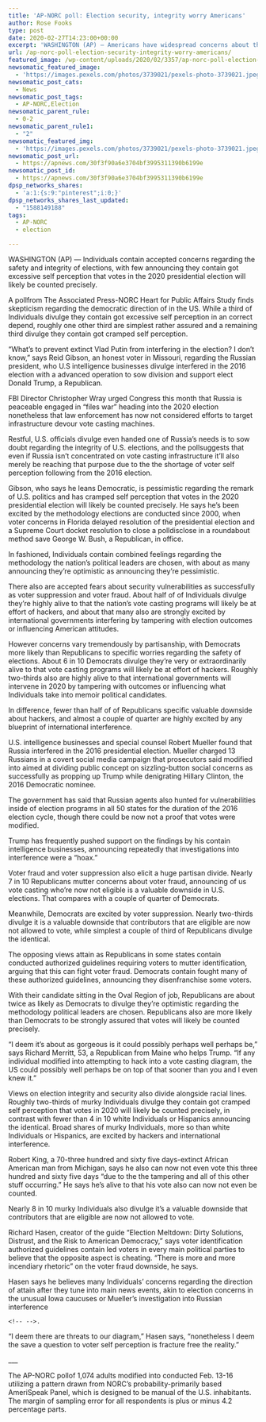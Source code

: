 ```yaml
---
title: 'AP-NORC poll: Election security, integrity worry Americans'
author: Rose Fooks
type: post
date: 2020-02-27T14:23:00+00:00
excerpt: 'WASHINGTON (AP) — Americans have widespread concerns about the security and integrity of elections, with few saying they have high confidence that votes in the 2020 presidential election will be counted accurately.A poll from The Associated Press-NORC Center for Public Affairs Research finds skepticism about the democratic process in the United States. While a third&hellip;'
url: /ap-norc-poll-election-security-integrity-worry-americans/
featured_image: /wp-content/uploads/2020/02/3357/ap-norc-poll-election-security-integrity-worry-americans.jpeg
newsomatic_featured_image:
  - 'https://images.pexels.com/photos/3739021/pexels-photo-3739021.jpeg?auto=compress&#038;cs=tinysrgb&#038;h=650&#038;w=940'
newsomatic_post_cats:
  - News
newsomatic_post_tags:
  - AP-NORC,Election
newsomatic_parent_rule:
  - 0-2
newsomatic_parent_rule1:
  - "2"
newsomatic_featured_img:
  - 'https://images.pexels.com/photos/3739021/pexels-photo-3739021.jpeg?auto=compress&#038;cs=tinysrgb&#038;h=650&#038;w=940'
newsomatic_post_url:
  - https://apnews.com/30f3f90a6e3704bf3995311390b6199e
newsomatic_post_id:
  - https://apnews.com/30f3f90a6e3704bf3995311390b6199e
dpsp_networks_shares:
  - 'a:1:{s:9:"pinterest";i:0;}'
dpsp_networks_shares_last_updated:
  - "1588149188"
tags:
  - AP-NORC
  - election

---
```

<div class="Article" data-key="article">
  <p class="Component-root-0-2-76 Component-p-0-2-68">
    WASHINGTON (AP) — Individuals contain accepted concerns regarding the safety and integrity of elections, with few announcing they contain got excessive self perception that votes in the 2020 presidential election will likely be counted precisely.
  </p>
  
  <p class="Component-root-0-2-76 Component-p-0-2-68">
    A pollfrom The Associated Press-NORC Heart for Public Affairs Study<!-- --> finds skepticism regarding the democratic direction of in the US. While a third of Individuals divulge they contain got excessive self perception in an correct depend, roughly one other third are simplest rather assured and a remaining third divulge they contain got cramped self perception.
  </p>
  
  <p class="Component-root-0-2-76 Component-p-0-2-68">
    “What’s to prevent extinct Vlad Putin from interfering in the election? I don’t know,” says Reid Gibson, an honest voter in Missouri, regarding the Russian president, who U.S intelligence businesses divulge interfered in the 2016 election with a advanced operation to sow division and support elect Donald Trump, a Republican.
  </p>
  
  <div data-key="ad-placeholder" id="div-gpt-ad-1470255291270-0" class="DFPSlot Component-dfp-0-2-72 Component-ad-0-2-39">
  </div>
  
  <p class="Component-root-0-2-76 Component-p-0-2-68">
    FBI Director Christopher Wray urged Congress this month that Russia is peaceable engaged in “files war”<!-- --> heading into the 2020 election nonetheless that law enforcement has now not considered efforts to target infrastructure devour vote casting machines.
  </p>
  
  <p class="Component-root-0-2-76 Component-p-0-2-68">
    Restful, U.S. officials divulge even handed one of Russia’s needs is to sow doubt regarding the integrity of U.S. elections<!-- -->, and the pollsuggests that even if Russia isn’t concentrated on vote casting infrastructure it&#8217;ll also merely be reaching that purpose due to the the shortage of voter self perception following from the 2016 election.
  </p>
  
  <p class="Component-root-0-2-76 Component-p-0-2-68">
    Gibson, who says he leans Democratic, is pessimistic regarding the remark of U.S. politics and has cramped self perception that votes in the 2020 presidential election will likely be counted precisely. He says he’s been excited by the methodology elections are conducted since 2000, when voter concerns in Florida delayed resolution of the presidential election and a Supreme Court docket resolution to close a polldisclose in a roundabout method save George W. Bush, a Republican, in office.
  </p>
  
  <p class="Component-root-0-2-76 Component-p-0-2-68">
    In fashioned, Individuals contain combined feelings regarding the methodology the nation’s political leaders are chosen, with about as many announcing they&#8217;re optimistic as announcing they&#8217;re pessimistic.
  </p>
  
  <p class="Component-root-0-2-76 Component-p-0-2-68">
    There also are accepted fears about security vulnerabilities as successfully as voter suppression and voter fraud. About half of of Individuals divulge they&#8217;re highly alive to that the nation’s vote casting programs will likely be at effort of hackers, and about that many also are strongly excited by international governments interfering by tampering with election outcomes or influencing American attitudes.
  </p>
  
  <div data-key="ad-placeholder" id="div-gpt-ad-1470255291270-1" class="DFPSlot Component-dfp-0-2-72 Component-ad-0-2-39">
  </div>
  
  <p class="Component-root-0-2-76 Component-p-0-2-68">
    However concerns vary tremendously by partisanship, with Democrats more likely than Republicans to specific worries regarding the safety of elections. About 6 in 10 Democrats divulge they&#8217;re very or extraordinarily alive to that vote casting programs will likely be at effort of hackers. Roughly two-thirds also are highly alive to that international governments will intervene in 2020 by tampering with outcomes or influencing what Individuals take into memoir political candidates.
  </p>
  
  <p class="Component-root-0-2-76 Component-p-0-2-68">
    In difference, fewer than half of of Republicans specific valuable downside about hackers, and almost a couple of quarter are highly excited by any blueprint of international interference.
  </p>
  
  <p class="Component-root-0-2-76 Component-p-0-2-68">
    U.S. intelligence businesses and special counsel Robert Mueller found that Russia interfered in the 2016 presidential election<!-- -->. Mueller charged 13 Russians in a covert social media campaign that prosecutors said modified into aimed at dividing public concept on sizzling-button social concerns as successfully as propping up Trump while denigrating Hillary Clinton, the 2016 Democratic nominee.
  </p>
  
  <p class="Component-root-0-2-76 Component-p-0-2-68">
    The government has said that Russian agents also hunted for vulnerabilities inside of election programs in all 50 states for the duration of the 2016 election cycle, though there could be now not a proof that votes were modified.
  </p>
  
  <p class="Component-root-0-2-76 Component-p-0-2-68">
    Trump has frequently pushed support on the findings by his contain intelligence businesses, announcing repeatedly that investigations into interference were a “hoax.”
  </p>
  
  <p class="Component-root-0-2-76 Component-p-0-2-68">
    Voter fraud and voter suppression also elicit a huge partisan divide. Nearly 7 in 10 Republicans mutter concerns about voter fraud, announcing of us vote casting who&#8217;re now not eligible is a valuable downside in U.S. elections. That compares with a couple of quarter of Democrats.
  </p>
  
  <p class="Component-root-0-2-76 Component-p-0-2-68">
    Meanwhile, Democrats are excited by voter suppression. Nearly two-thirds divulge it is a valuable downside that contributors that are eligible are now not allowed to vote, while simplest a couple of third of Republicans divulge the identical.
  </p>
  
  <p class="Component-root-0-2-76 Component-p-0-2-68">
    The opposing views attain as Republicans in some states contain conducted authorized guidelines requiring voters to mutter identification, arguing that this can fight voter fraud. Democrats contain fought many of these authorized guidelines, announcing they disenfranchise some voters.
  </p>
  
  <p class="Component-root-0-2-76 Component-p-0-2-68">
    With their candidate sitting in the Oval Region of job, Republicans are about twice as likely as Democrats to divulge they&#8217;re optimistic regarding the methodology political leaders are chosen. Republicans also are more likely than Democrats to be strongly assured that votes will likely be counted precisely.
  </p>
  
  <p class="Component-root-0-2-76 Component-p-0-2-68">
    “I deem it’s about as gorgeous is it could possibly perhaps well perhaps be,” says Richard Merritt, 53, a Republican from Maine who helps Trump. “If any individual modified into attempting to hack into a vote casting diagram, the US could possibly well perhaps be on top of that sooner than you and I even knew it.”
  </p>
  
  <p class="Component-root-0-2-76 Component-p-0-2-68">
    Views on election integrity and security also divide alongside racial lines. Roughly two-thirds of murky Individuals divulge they contain got cramped self perception that votes in 2020 will likely be counted precisely, in contrast with fewer than 4 in 10 white Individuals or Hispanics announcing the identical. Broad shares of murky Individuals, more so than white Individuals or Hispanics, are excited by hackers and international interference.
  </p>
  
  <p class="Component-root-0-2-76 Component-p-0-2-68">
    Robert King, a 70-three hundred and sixty five days-extinct African American man from Michigan, says he also can now not even vote this three hundred and sixty five days “due to the the tampering and all of this other stuff occurring.” He says he’s alive to that his vote also can now not even be counted.
  </p>
  
  <p class="Component-root-0-2-76 Component-p-0-2-68">
    Nearly 8 in 10 murky Individuals also divulge it’s a valuable downside that contributors that are eligible are now not allowed to vote.
  </p>
  
  <p class="Component-root-0-2-76 Component-p-0-2-68">
    Richard Hasen, creator of the guide “Election Meltdown: Dirty Solutions, Distrust, and the Risk to American Democracy,” says voter identification authorized guidelines contain led voters in every main political parties to believe that the opposite aspect is cheating. “There is more and more incendiary rhetoric” on the voter fraud downside, he says.
  </p>
  
  <p class="Component-root-0-2-76 Component-p-0-2-68">
    Hasen says he believes many Individuals’ concerns regarding the direction of attain after they tune into main news events, akin to election concerns in the unusual Iowa caucuses<!-- --> or Mueller’s investigation into Russian interference
    
    <!-- -->.
  </p>
  
  <p class="Component-root-0-2-76 Component-p-0-2-68">
    “I deem there are threats to our diagram,” Hasen says, “nonetheless I deem the save a question to voter self perception is fracture free the reality.”
  </p>
  
  <p class="Component-root-0-2-76 Component-p-0-2-68">
    ___
  </p>
  
  <p class="Component-root-0-2-76 Component-p-0-2-68">
    The AP-NORC pollof 1,074 adults modified into conducted Feb. 13-16 utilizing a pattern drawn from NORC’s probability-primarily based AmeriSpeak Panel, which is designed to be manual of the U.S. inhabitants. The margin of sampling error for all respondents is plus or minus 4.2 percentage parts.
  </p>
</div>